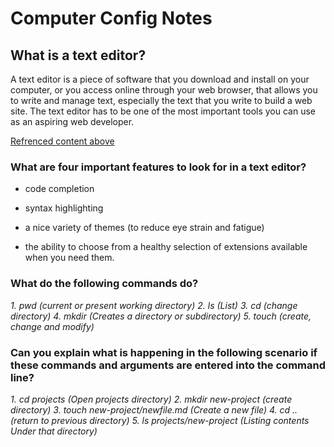 # Computer Config Notes

## What is a text editor?

 A text editor is a piece of software that you download and install on your computer, or you access online through your web browser, that allows you to write and manage text, especially the text that you write to build a web site. The text editor has to be one of the most important tools you can use as an aspiring web developer.

[Refrenced content above](https://codefellows.github.io/code-102-guide/curriculum/class-02/Choosing-A-Text-Editor--The-Older-Coder.pdf)


### What are four important features to look for in a text editor?

- code completion 

- syntax highlighting 

- a nice variety of themes (to reduce eye strain and fatigue)

- the ability to choose from a healthy selection of extensions available when you need them.

### What do the following commands do?

*1. pwd (current or present working directory)
2. ls (List)
3. cd (change directory)
4. mkdir (Creates a directory or subdirectory)
5. touch (create, change and modify)*

### Can you explain what is happening in the following scenario if these commands and arguments are entered into the command line?

*1. cd projects (Open projects directory)
2. mkdir new-project (create directory)
3. touch new-project/newfile.md (Create a new file)
4. cd .. (return to previous directory)
5. ls projects/new-project (Listing contents Under that directory)*